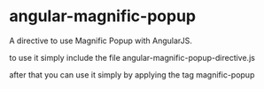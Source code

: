 angular-magnific-popup
======================

A directive to use Magnific Popup with AngularJS.

to use it simply include the file angular-magnific-popup-directive.js


after that you can use it simply by applying the tag magnific-popup
